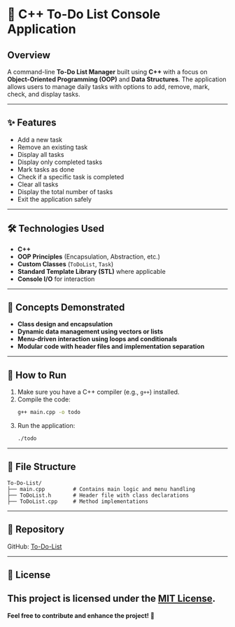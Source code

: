 # 📝 C++ To-Do List Console Application

## Overview

A command-line **To-Do List Manager** built using **C++** with a focus on **Object-Oriented Programming (OOP)** and **Data Structures**. The application allows users to manage daily tasks with options to add, remove, mark, check, and display tasks.

---

## ✨ Features

- Add a new task  
- Remove an existing task  
- Display all tasks  
- Display only completed tasks  
- Mark tasks as done  
- Check if a specific task is completed  
- Clear all tasks  
- Display the total number of tasks  
- Exit the application safely

---

## 🛠️ Technologies Used

- **C++**  
- **OOP Principles** (Encapsulation, Abstraction, etc.)  
- **Custom Classes** (`ToDoList`, `Task`)  
- **Standard Template Library (STL)** where applicable  
- **Console I/O** for interaction

---

## 🧠 Concepts Demonstrated

- **Class design and encapsulation**  
- **Dynamic data management using vectors or lists**  
- **Menu-driven interaction using loops and conditionals**  
- **Modular code with header files and implementation separation**

---

## 🔧 How to Run

1. Make sure you have a C++ compiler (e.g., `g++`) installed.
2. Compile the code:
   ```bash
   g++ main.cpp -o todo
   ```
3. Run the application:
   ```bash
   ./todo
   ```

---

## 📂 File Structure

```
To-Do-List/
├── main.cpp         # Contains main logic and menu handling
├── ToDoList.h       # Header file with class declarations
├── ToDoList.cpp     # Method implementations
```

---

## 📎 Repository

GitHub: [To-Do-List](https://github.com/Mohamed-Abdelhakeem-x/To-Do-List)

---

## 📝 License

This project is licensed under the [MIT License](LICENSE).
---

**Feel free to contribute and enhance the project! 🚀**

